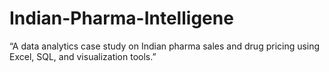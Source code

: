 # Indian-Pharma-Intelligene
“A data analytics case study on Indian pharma sales and drug pricing using Excel, SQL, and visualization tools.”
